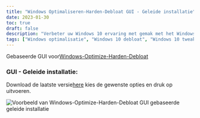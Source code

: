 ```yaml
---
title: "Windows Optimaliseren-Harden-Debloat GUI - Geleide installatie"
date: 2023-01-30
toc: true
draft: false
description: "Verbeter uw Windows 10 ervaring met gemak met het Windows-Optimize-Harden-Debloat GUI geautomatiseerde script dat een geleide installatie biedt om uw Windows 10 setup te minimaliseren."
tags: ["Windows optimalisatie", "Windows 10 debloat", "Windows 10 tweaks", "GUI", "C scherp", "Powershell", "Automatisering", "Stabiliteit van het systeem", "Systeembeheer", "Windows updates", "Script", "Programmering", "Debloeden", "Windows 10 aanpassing", "Systeemprestaties", "Windows 10 privacy", "Beveiliging", "Windows 10 installatie", "Windows 10 onderhoud", "Beheer van Windows 10"]
---
```

 Gebaseerde GUI voor[Windows-Optimize-Harden-Debloat](https://github.com/simeononsecurity/Windows-Optimize-Harden-Debloat)

### GUI - Geleide installatie:

Download de laatste versie[here](https://github.com/simeononsecurity/Windows-Optimize-Harden-Debloat-GUI/releases/) kies de gewenste opties en druk op uitvoeren.

<img src="https://raw.githubusercontent.com/simeononsecurity/Windows-Optimize-Harden-Debloat/master/.github/images/WOHD-GUI.gif" alt="Voorbeeld van Windows-Optimize-Harden-Debloat GUI gebaseerde geleide installatie">

